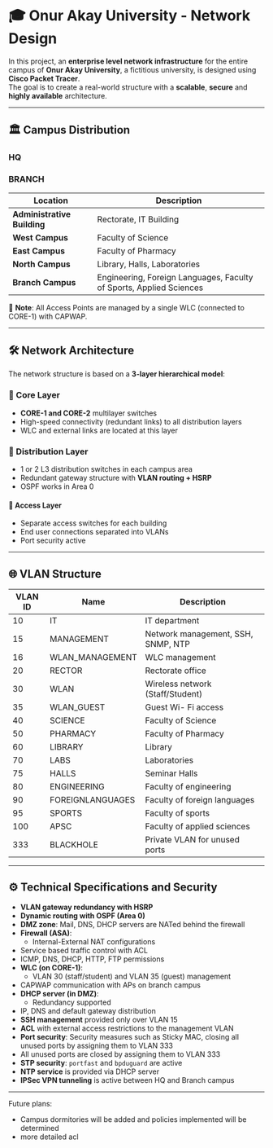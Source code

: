 # 🎓 Onur Akay University - Network Design

In this project, an **enterprise level network infrastructure** for the entire campus of **Onur Akay University**, a fictitious university, is designed using **Cisco Packet Tracer**.  
The goal is to create a real-world structure with a **scalable**, **secure** and **highly available** architecture.

---

## 🏛️ Campus Distribution

### HQ ###

### BRANCH ###

| Location | Description |
|---------------|-----------------------------------|
| **Administrative Building** | Rectorate, IT Building |
| **West Campus** | Faculty of Science | 
| **East Campus** | Faculty of Pharmacy |
| **North Campus** | Library, Halls, Laboratories |
| **Branch Campus** | Engineering, Foreign Languages, Faculty of Sports, Applied Sciences |

📌 **Note**: All Access Points are managed by a single WLC (connected to CORE-1) with CAPWAP.

---

## 🛠️ Network Architecture

The network structure is based on a **3-layer hierarchical model**:

### 🔹 Core Layer
- **CORE-1 and CORE-2** multilayer switches
- High-speed connectivity (redundant links) to all distribution layers
- WLC and external links are located at this layer

### 🔹 Distribution Layer
- 1 or 2 L3 distribution switches in each campus area
- Redundant gateway structure with **VLAN routing + HSRP**
- OSPF works in Area 0

#### 🔹 Access Layer
- Separate access switches for each building
- End user connections separated into VLANs
- Port security active

---

## 🌐 VLAN Structure

| VLAN ID | Name | Description |
|---------|------------------|-------------------------------------|
| 10 | IT | IT department |
| 15 | MANAGEMENT | Network management, SSH, SNMP, NTP |
| 16 | WLAN_MANAGEMENT | WLC management |
| 20 | RECTOR | Rectorate office |
| 30 | WLAN | Wireless network (Staff/Student) |
| 35 | WLAN_GUEST | Guest Wi- Fi access |
| 40 | SCIENCE | Faculty of Science |
| 50 | PHARMACY | Faculty of Pharmacy |
| 60 | LIBRARY | Library |
| 70 | LABS | Laboratories |
| 75 | HALLS | Seminar Halls |
| 80 | ENGINEERING | Faculty of engineering |
| 90 | FOREIGNLANGUAGES | Faculty of foreign languages |
| 95 | SPORTS | Faculty of sports |
| 100 | APSC | Faculty of applied sciences |
| 333 | BLACKHOLE | Private VLAN for unused ports |

---

## ⚙️ Technical Specifications and Security

- **VLAN gateway redundancy with HSRP**
- **Dynamic routing with OSPF (Area 0)**
- **DMZ zone**: Mail, DNS, DHCP servers are NATed behind the firewall
- **Firewall (ASA)**:
  - Internal-External NAT configurations
 - Service based traffic control with ACL
 - ICMP, DNS, DHCP, HTTP, FTP permissions
- **WLC (on CORE-1)**:
  - VLAN 30 (staff/student) and VLAN 35 (guest) management
 - CAPWAP communication with APs on branch campus
- **DHCP server (in DMZ)**:
  - Redundancy supported
 - IP, DNS and default gateway distribution
- **SSH management** provided only over VLAN 15
- **ACL** with external access restrictions to the management VLAN
- **Port security**: Security measures such as Sticky MAC, closing all unused ports by assigning them to VLAN 333
 - All unused ports are closed by assigning them to VLAN 333
- **STP security**: `portfast` and `bpduguard` are active
- **NTP service** is provided via DHCP server
- **IPSec VPN tunneling** is active between HQ and Branch campus

---

Future plans:

* Campus dormitories will be added and policies implemented will be determined
* more detailed acl
